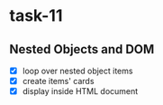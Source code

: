 # task-11

## Nested Objects and DOM

- [x] loop over nested object items
- [x] create items' cards
- [x] display inside HTML document
